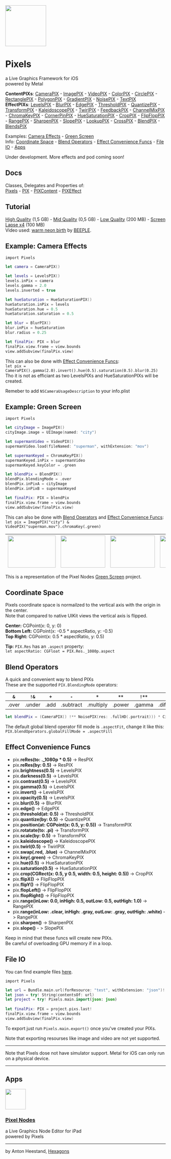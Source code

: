 <img src="https://github.com/anton-hexagons/pixels/raw/master/Assets/pixels_logo_1k_bg.png" width="128"/>

# Pixels
a Live Graphics Framework for iOS<br>
powered by Metal

<b>ContentPIXs</b>:
[CameraPIX](DOCS.md#camerapix) -
[ImagePIX](DOCS.md#imagepix) -
[VideoPIX](DOCS.md#videopix) -
[ColorPIX](DOCS.md#colorpix) -
[CirclePIX](DOCS.md#circlepix) -
[RectanglePIX](DOCS.md#rectanglepix) -
[PolygonPIX](DOCS.md#polygonpix) -
[GradientPIX](DOCS.md#gradientpix) -
[NoisePIX](DOCS.md#noisepix) - 
[TextPIX](DOCS.md#textpix)
<br>
<b>EffectPIXs</b>:
[LevelsPIX](DOCS.md#pix) -
[BlurPIX](DOCS.md#blurpix) -
[EdgePIX](DOCS.md#edgepix) -
[ThresholdPIX](DOCS.md#thresholdpix) -
[QuantizePIX](DOCS.md#quantizepix) -
[TransformPIX](DOCS.md#transformpix) -
[KaleidoscopePIX](DOCS.md#kaleidoscopepix) -
[TwirlPIX](DOCS.md#twirlpix) -
[FeedbackPIX](DOCS.md#feedbackpix) -
[ChannelMixPIX](DOCS.md#channelMixpix) -
[ChromaKeyPIX](DOCS.md#chromaKeypix) -
[CornerPinPIX](DOCS.md#cornerPinpix) -
[HueSaturationPIX](DOCS.md#huesaturationpix) -
[CropPIX](DOCS.md#croppix) -
[FlipFlopPIX](DOCS.md#flipfloppix) -
[RangePIX](DOCS.md#rangepix) -
[SharpenPIX](DOCS.md#sharpenpix) -
[SlopePIX](DOCS.md#slopepix) -
[LookupPIX](DOCS.md#lookuppix) -
[CrossPIX](DOCS.md#crosspix) -
[BlendPIX](DOCS.md#blendpix) -
[BlendsPIX](DOCS.md#blendspix)

<!--
[Docs](#docs) -
[Tutorial](#tutorial) -
-->
Examples:
[Camera Effects](#example-camera-effects) -
[Green Screen](#example-green-screen)<br>
Info:
[Coordinate Space](#coordinate-space) -
[Blend Operators](#blend-operators) -
[Effect Convenience Funcs](#effect-convenience-funcs) -
[File IO](#file-io) -
[Apps](#apps)

Under development. More effects and pod coming soon!

## Docs
Classes, Delegates and Properties of:<br>
[Pixels](https://github.com/anton-hexagons/pixels/blob/master/DOCS.md#pixels) -
[PIX](https://github.com/anton-hexagons/pixels/blob/master/DOCS.md#pix) - 
[PIXContent](https://github.com/anton-hexagons/pixels/blob/master/DOCS.md#pixcontent-pix-pixout) - 
[PIXEffect](https://github.com/anton-hexagons/pixels/blob/master/DOCS.md#pixeffect-pix-pixin-pixout)

## Tutorial

[High Quality](http://hexagons.se/pixels/tutorials/pixels_tutorial_1.mov) (1,5 GB) -
[Mid Quality](http://hexagons.se/pixels/tutorials/pixels_tutorial_1_compressed.mov) (0,5 GB) -
[Low Quality](http://hexagons.se/pixels/tutorials/pixels_tutorial_1_very_compressed.mov) (200 MB) -
[Screen Lapse x4](http://hexagons.se/pixels/tutorials/pixels_tutorial_1_screen_lapse_x4.mov) (100 MB)<br>
Video used: [warm neon birth](https://vimeo.com/104094320) by [BEEPLE](https://www.beeple-crap.com).

## Example: Camera Effects

`import Pixels`

~~~~swift
let camera = CameraPIX()

let levels = LevelsPIX()
levels.inPix = camera
levels.gamma = 2.0
levels.inverted = true

let hueSaturation = HueSaturationPIX()
hueSaturation.inPix = levels
hueSaturation.hue = 0.5
hueSaturation.saturation = 0.5

let blur = BlurPIX()
blur.inPix = hueSaturation
blur.radius = 0.25

let finalPix: PIX = blur
finalPix.view.frame = view.bounds
view.addSubview(finalPix.view)
~~~~ 

This can also be done with [Effect Convenience Funcs](#effect-convenience-funcs):<br>
`let pix = CameraPIX().gamma(2.0).invert().hue(0.5).saturation(0.5).blur(0.25)`<br>
Tho it is not as efficiant as two LevelsPIXs and  HueSaturationPIXs will be created.

Remeber to add `NSCameraUsageDescription` to your info.plist

## Example: Green Screen

`import Pixels`

~~~~swift
let cityImage = ImagePIX()
cityImage.image = UIImage(named: "city")

let supermanVideo = VideoPIX()
supermanVideo.load(fileNamed: "superman", withExtension: "mov")

let supermanKeyed = ChromaKeyPIX()
supermanKeyed.inPix = supermanVideo
supermanKeyed.keyColor = .green

let blendPix = BlendPIX()
blendPix.blendingMode = .over
blendPix.inPixA = cityImage
blendPix.inPixB = supermanKeyed

let finalPix: PIX = blendPix
finalPix.view.frame = view.bounds
view.addSubview(finalPix.view)
~~~~ 

This can also be done with [Blend Operators](#blend-operators) and [Effect Convenience Funcs](#effect-convenience-funcs):<br>
`let pix = ImagePIX("city") & VideoPIX("superman.mov").chromaKey(.green)`<br>

| <img src="https://github.com/anton-hexagons/pixels/raw/master/Assets/Renders/Pixels-GreenScreen-1.png" width="150" height="100"/> | <img src="https://github.com/anton-hexagons/pixels/raw/master/Assets/Renders/Pixels-GreenScreen-2.png" width="140" height="100"/> | <img src="https://github.com/anton-hexagons/pixels/raw/master/Assets/Renders/Pixels-GreenScreen-3.png" width="140" height="100"/> | <img src="https://github.com/anton-hexagons/pixels/raw/master/Assets/Renders/Pixels-GreenScreen-4.png" width="150" height="100"/> |
| --- | --- | --- | --- |

This is a representation of the Pixel Nodes [Green Screen](http://pixelnodes.net/pixelshare/project/?id=3E292943-194A-426B-A624-BAAF423D17C1) project.

## Coordinate Space

Pixels coordinate space is normailzed to the vertical axis with the origin in the center.<br>
Note that compared to native UIKit views the vertical axis is flipped.

<b>Center:</b> CGPoint(x: 0, y: 0)<br>
<b>Bottom Left:</b> CGPoint(x: -0.5 * aspectRatio, y: -0.5)<br>
<b>Top Right:</b> CGPoint(x: 0.5 * aspectRatio, y: 0.5)<br>

<b>Tip:</b> `PIX.Res` has an `.aspect` property:<br>
`let aspectRatio: CGFloat = PIX.Res._1080p.aspect`

## Blend Operators

A quick and convenient way to blend PIXs<br>
These are the supported `PIX.BlendingMode` operators:

| `&` | `!&` | `+` | `-` | `*` | `**` | `!**` | `%` | `<>` | `><` | `--` |
| --- | --- | --- | --- | --- | --- | --- | --- | --- | --- | --- |
| .over | .under | .add | .subtract | .multiply | .power | .gamma | .difference | .minimum | .maximum | .subtractWithAlpha |

~~~~swift
let blendPix = (CameraPIX() !** NoisePIX(res: .fullHD(.portrait))) * CirclePIX(res: .fullHD(.portrait))
~~~~

The default global blend operator fill mode is `.aspectFit`, change it like this:<br>
`PIX.blendOperators.globalFillMode = .aspectFill`

## Effect Convenience Funcs

- pix.<b>reRes(to: ._1080p * 0.5)</b> -> ResPIX
- pix.<b>reRes(by: 0.5)</b> -> ResPIX
- pix.<b>brightness(0.5)</b> -> LevelsPIX
- pix.<b>darkness(0.5)</b> -> LevelsPIX
- pix.<b>contrast(0.5)</b> -> LevelsPIX
- pix.<b>gamma(0.5)</b> -> LevelsPIX
- pix.<b>invert()</b> -> LevelsPIX
- pix.<b>opacity(0.5)</b> -> LevelsPIX
- pix.<b>blur(0.5)</b> -> BlurPIX
- pix.<b>edge()</b> -> EdgePIX
- pix.<b>threshold(at: 0.5)</b> -> ThresholdPIX
- pix.<b>quantize(by: 0.5)</b> -> QuantizePIX
- pix.<b>position(at: CGPoint(x: 0.5, y: 0.5))</b> -> TransformPIX
- pix.<b>rotatate(to: .pi)</b> -> TransformPIX
- pix.<b>scale(by: 0.5)</b> -> TransformPIX
- pix.<b>kaleidoscope()</b> -> KaleidoscopePIX
- pix.<b>twirl(0.5)</b> -> TwirlPIX
- pix.<b>swap(.red, .blue)</b> -> ChannelMixPIX
- pix.<b>key(.green)</b> -> ChromaKeyPIX
- pix.<b>hue(0.5)</b> -> HueSaturationPIX
- pix.<b>saturation(0.5)</b> -> HueSaturationPIX
- pix.<b>crop(CGRect(x: 0.5, y 0.5, width: 0.5, height: 0.5))</b> -> CropPIX
- pix.<b>flipX()</b> -> FlipFlopPIX
- pix.<b>flipY()</b> -> FlipFlopPIX
- pix.<b>flopLeft()</b> -> FlipFlopPIX
- pix.<b>flopRight()</b> -> FlipFlopPIX
- pix.<b>range(inLow: 0.0, inHigh: 0.5, outLow: 0.5, outHigh: 1.0)</b> -> RangePIX
- pix.<b>range(inLow: .clear, inHigh: .gray, outLow: .gray, outHigh: .white)</b> -> RangePIX
- pix.<b>sharpen()</b> -> SharpenPIX
- pix.<b>slope()</b> - > SlopePIX

Keep in mind that these funcs will create new PIXs.<br>
Be careful of overloading GPU memory if in a loop.

## File IO

You can find example files [here](https://github.com/anton-hexagons/Pixels/tree/master/Assets/Examples).

`import Pixels`

~~~~swift
let url = Bundle.main.url(forResource: "test", withExtension: "json")!
let json = try! String(contentsOf: url)
let project = try! Pixels.main.import(json: json)
    
let finalPix: PIX = project.pixs.last!
finalPix.view.frame = view.bounds
view.addSubview(finalPix.view)
~~~~ 

To export just run `Pixels.main.export()` once you've created your PIXs.

Note that exporting resourses like image and video are not yet supported.

--- 

Note that Pixels dose not have simulator support. Metal for iOS can only run on a physical device.

---

## Apps

<img src="http://pixelnodes.net/assets/pixelnodes-logo.png" width="64"/>

### [Pixel Nodes](http://pixelnodes.net/)

a Live Graphics Node Editor for iPad<br>
powered by Pixels<br>

---

by Anton Heestand, [Hexagons](http://hexagons.se/)
